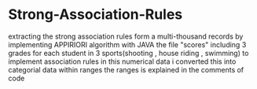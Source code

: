 # Strong-Association-Rules
extracting the strong association rules form a multi-thousand records by implementing APPIRIORI algorithm with JAVA
the file "scores" including 3 grades for each student in 3 sports(shooting , house riding , swimming)
to implement association rules in this numerical data i converted this into categorial data within ranges
the ranges is explained in the comments of code
 
